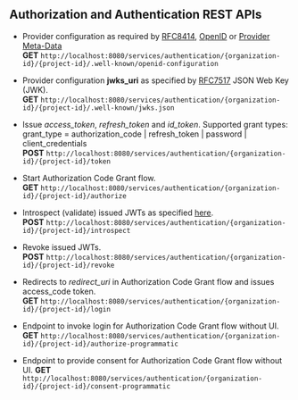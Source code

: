 ## Authorization and Authentication REST APIs

* Provider configuration as required by [RFC8414](https://tools.ietf.org/html/rfc8414#section-3), 
  [OpenID](https://openid.net/specs/openid-connect-discovery-1_0.html#ProviderConfig) or 
  [Provider Meta-Data](https://openid.net/specs/openid-connect-discovery-1_0.html#ProviderMetadata)  
  __GET__ ``http://localhost:8080/services/authentication/{organization-id}/{project-id}/.well-known/openid-configuration``

* Provider configuration __jwks_uri__ as specified by [RFC7517](https://tools.ietf.org/html/rfc7517) JSON Web Key (JWK).  
  __GET__ ``http://localhost:8080/services/authentication/{organization-id}/{project-id}/.well-known/jwks.json``

* Issue *access_token*, *refresh_token* and *id_token*.
  Supported grant types: grant_type = authorization_code | refresh_token | password | client_credentials  
  __POST__ ``http://localhost:8080/services/authentication/{organization-id}/{project-id}/token``

* Start Authorization Code Grant flow.   
  __GET__  ``http://localhost:8080/services/authentication/{organization-id}/{project-id}/authorize``

* Introspect (validate) issued JWTs as specified [here](https://tools.ietf.org/html/rfc7662).  
  __POST__ ``http://localhost:8080/services/authentication/{organization-id}/{project-id}/introspect``

* Revoke issued JWTs.  
  __POST__ ``http://localhost:8080/services/authentication/{organization-id}/{project-id}/revoke``

* Redirects to *redirect_uri* in Authorization Code Grant flow and issues access_code token.  
  __GET__  ``http://localhost:8080/services/authentication/{organization-id}/{project-id}/login``

* Endpoint to invoke login for Authorization Code Grant flow without UI.
  __GET__ ``http://localhost:8080/services/authentication/{organization-id}/{project-id}/authorize-programmatic``

* Endpoint to provide consent for Authorization Code Grant flow without UI.
  __GET__ ``http://localhost:8080/services/authentication/{organization-id}/{project-id}/consent-programmatic``
